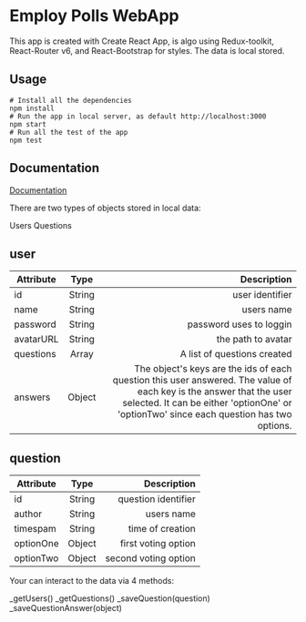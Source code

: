 # Employ Polls WebApp

This app is created with Create React App, is algo using Redux-toolkit, React-Router v6, and React-Bootstrap for styles.
The data is local stored.

## Usage
```shell
# Install all the dependencies
npm install
# Run the app in local server, as default http://localhost:3000
npm start
# Run all the test of the app
npm test
```

## Documentation

[Documentation](https://linktodocumentation)

There are two types of objects stored in local data:

Users
Questions


## user
| Attribute        | Type           | Description  |
| ------------- |:-------------:| -----:|
| id    | String | user identifier |
| name     | String      |   users name |
| password| String     |    password uses to loggin |
| avatarURL| String     |    the path to avatar|
| questions| Array     |   A list of questions created |
| answers| Object     |   The object's keys are the ids of each question this user answered. The value of each key is the answer that the user selected. It can be either 'optionOne' or 'optionTwo' since each question has two options. |



## question
| Attribute        | Type           | Description  |
| ------------- |:-------------:| -----:|
| id    | String | question identifier |
| author     | String      |   users name |
| timespam| String     |    time of creation |
| optionOne| Object     |    first voting option|
| optionTwo| Object     |  second voting option |



Your can interact to the data via 4 methods:

_getUsers()
_getQuestions()
_saveQuestion(question)
_saveQuestionAnswer(object)